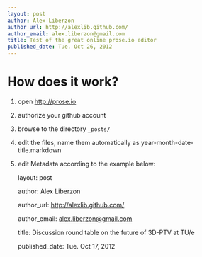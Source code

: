 ```yaml
---
layout: post
author: Alex Liberzon
author_url: http://alexlib.github.com/
author_email: alex.liberzon@gmail.com
title: Test of the great online prose.io editor
published_date: Tue. Oct 26, 2012
---
```


# How does it work?

1. open http://prose.io
2. authorize your github account
3. browse to the directory `_posts/`
4. edit the files, name them automatically as year-month-date-title.markdown
5. edit Metadata according to the example below:

    
	layout: post
    
    author: Alex Liberzon
    
    author_url: http://alexlib.github.com/
    
    author_email: alex.liberzon@gmail.com
    
    title: Discussion round table on the future of 3D-PTV at TU/e
    
    published_date: Tue. Oct 17, 2012